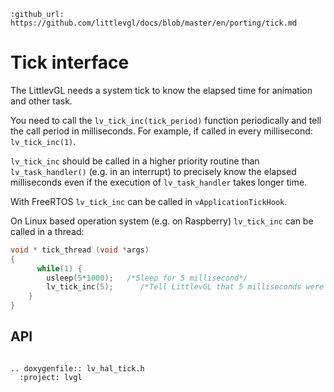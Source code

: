 ```eval_rst
:github_url: https://github.com/littlevgl/docs/blob/master/en/porting/tick.md
```
# Tick interface

The LittlevGL needs a system tick to know the elapsed time for animation and other task. 

You need to call the `lv_tick_inc(tick_period)` function periodically and tell the call period in milliseconds. For example, if called in every millisecond: `lv_tick_inc(1)`. 

`lv_tick_inc` should be called in a higher priority routine than` lv_task_handler()` (e.g. in an interrupt) to precisely know the elapsed milliseconds even if the execution of `lv_task_handler` takes longer time.

With FreeRTOS `lv_tick_inc` can be called in `vApplicationTickHook`.

On Linux based operation system (e.g. on Raspberry) `lv_tick_inc` can be called in a thread:
```c
void * tick_thread (void *args)
{
      while(1) {
        usleep(5*1000);   /*Sleep for 5 millisecond*/
        lv_tick_inc(5);      /*Tell LittlevGL that 5 milliseconds were elapsed*/
    } 
}
``` 



## API 

```eval_rst

.. doxygenfile:: lv_hal_tick.h
  :project: lvgl
        
```
